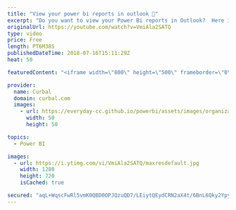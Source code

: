 ```yaml
---
title: "View your power bi reports in outlook 📨"
excerpt: "Do you want to view your Power Bi reports in Outlook?  Here is a tip I learnt from Christopher FInlan. Here is a link to his blog post: https://christopherfinlan.com/2018/06/11/use-outlook-shortcuts-to-organize-your-favorite-power-bi-reports-and-dashboards/   Looking for a download file? Go to our Download"
originalUrl: https://youtube.com/watch?v=VmiAla2SATQ
type: video
price: Free
length: PT6M38S
publishedDateTime: 2018-07-16T15:11:29Z
heat: 50

featuredContent: "<iframe width=\"800\" height=\"500\" frameborder=\"0\" src=\"https://www.youtube.com/embed/VmiAla2SATQ\" allow=\"accelerometer; autoplay; encrypted-media; gyroscope; picture-in-picture\" allowfullscreen></iframe>"

provider:
  name: Curbal
  domain: curbal.com
  images:
    - url: https://everyday-cc.github.io/powerbi/assets/images/organizations/curbal.com-50x50.jpg
      width: 50
      height: 50

topics:
  - Power BI

images:
  - url: https://i.ytimg.com/vi/VmiAla2SATQ/maxresdefault.jpg
    width: 1280
    height: 720
    isCached: true

secured: "aqL+WqscFwRl5vmK0QBD0OPJQzuQD7/LEiytQEydCRN2aX4t/6BnL6Qky2YpynnMigK9mX+dB8iv5EUuxfTafEy1Eww4L8QQEUj1xqCv79c03kLU9LcY1gVL4SlwoGj0v1GXtS3J5gBaEMpg4Ixd5ll3T0G2AM67kcYQrBYrDp6kDZDqjhzpcfxEyAmeaTtZ5aqCP+fW9w681PUBkiy/sEAdDU/6WJZowgwJcMKk2y7bQBfTSKKAk+PVdWGpLfYp2ECN6SSdzyI0Mv2d1pW3Y5PQEuynYAVNmyGbk3H3Ojj9Lzk4Hz7BXRWacc2xRQXM9KjyiHd4TYrNTDiQEjqcud9prHwIXw8sP7GZQ04x1cofBs6IROsV8nRJ9XrZ3F9xa2wsANhMYX6hkl6eiPlB93sicBVoinPGexOK8djfIAo=;mAJgDHCl7vAd6I/KEA7Ipg=="
---
```


